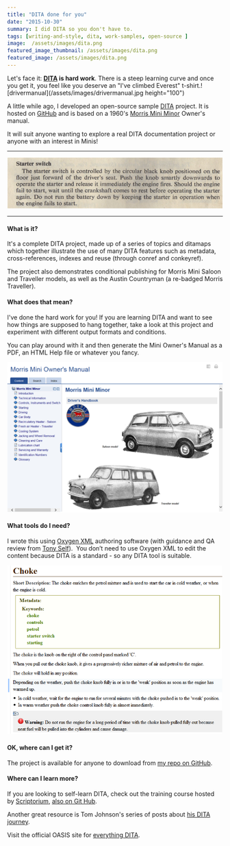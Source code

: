 ```yaml
---
title: "DITA done for you"
date: "2015-10-30"
summary: I did DITA so you don't have to.
tags: [writing-and-style, dita, work-samples, open-source ] 
image:  /assets/images/dita.png
featured_image_thumbnail: /assets/images/dita.png
featured_image: /assets/images/dita.png
---
```


Let's face it: **[DITA](https://en.wikipedia.org/wiki/Darwin_Information_Typing_Architecture) is hard work**. There is a steep learning curve and once you get it, you feel like you deserve an "I've climbed Everest" t-shirt.![drivermanual](/assets/images/drivermanual.jpg height="100")

A little while ago, I developed an open-source sample [DITA](https://en.wikipedia.org/wiki/Darwin_Information_Typing_Architecture) project. It is hosted on [GitHub](https://github.com/flicstar/DITA-Mini-Manual) and is based on a 1960's [Morris Mini Minor](https://en.wikipedia.org/wiki/Mini) Owner's manual.

It will suit anyone wanting to explore a real DITA documentation project or anyone with an interest in Minis!

* * *

![ManualSnippet](/assets/images/manualsnippet.png)

* * *

#### What is it?

It's a complete DITA project, made up of a series of topics and ditamaps which together illustrate the use of many DITA features such as metadata, cross-references, indexes and reuse (through conref and conkeyref).

The project also demonstrates conditional publishing for Morris Mini Saloon and Traveller models, as well as the Austin Countryman (a re-badged Morris Traveller).

#### What does that mean?

I've done the hard work for you! If you are learning DITA and want to see how things are supposed to hang together, take a look at this project and experiment with different output formats and conditions.

You can play around with it and then generate the Mini Owner's Manual as a PDF, an HTML Help file or whatever you fancy.

![HelpOutput](/assets/images/helpoutput.png?w=634)

#### What tools do I need?

I wrote this using [Oxygen XML](https://www.oxygenxml.com/) authoring software (with guidance and QA review from [Tony Self](https://twitter.com/hyperwrite)).  You don’t need to use Oxygen XML to edit the content because DITA is a standard - so any DITA tool is suitable.

![DITA_topic](/assets/images/dita_topic.png?w=634)

#### OK, where can I get it?

The project is available for anyone to download from [my repo on GitHub](https://github.com/flicstar/DITA-Mini-Manual).

#### Where can I learn more?

If you are looking to self-learn DITA, check out the training course hosted by [Scriptorium](http://www.scriptorium.com/2015/05/dita-training-call-for-participation), [also on Git Hub](https://github.com/okeefescriptorium/ditatraining).

Another great resource is Tom Johnson's series of posts about [his DITA journey](http://idratherbewriting.com/2014/04/16/my-dita-journey-begins/).

Visit the official OASIS site for [everything DITA](https://www.oasis-open.org/committees/tc_home.php?wg_abbrev=dita).
